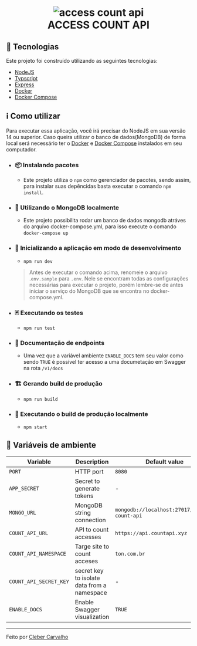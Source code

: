 <h1 align="center">
    <img alt="access count api" src="https://res.cloudinary.com/clebercarvalho-dev/image/upload/v1619403511/imagens%20de%20resposit%C3%B3rios/abacus_kqgwlq.png" />
    <br>
    ACCESS COUNT API
</h1>


## :rocket: Tecnologias

Este projeto foi construído utilizando as seguintes tecnologias:

-  [NodeJS](https://nodejs.org/en/)
-  [Typscript](https://www.typescriptlang.org/)
-  [Express](https://expressjs.com/pt-br/)
-  [Docker](https://docs.docker.com/get-docker/)
-  [Docker Compose](https://docs.docker.com/compose/gettingstarted/)

## :information_source: Como utilizar

Para executar essa aplicação, você irá precisar do NodeJS em sua versão 14 ou superior.
Caso queira utilizar o banco de dados(MongoDB) de forma local será necessário ter o [Docker](https://docs.docker.com/get-docker/) e [Docker Compose](https://docs.docker.com/compose/) instalados em seu computador.

- ### 📦 Instalando pacotes
  - Este projeto utiliza o `npm` como gerenciador de pacotes, sendo assim, para instalar suas depêncidas basta executar o comando `npm install`.

- ### 📃 Utilizando o MongoDB localmente
  - Este projeto possibilita rodar um banco de dados mongodb atráves do arquivo docker-compose.yml, para isso execute o comando `docker-compose up`
- ### 🧱 Inicializando a aplicação em modo de desenvolvimento
  - `npm run dev`
  > Antes de executar o comando acima, renomeie o arquivo .`env.sample` para `.env`. Nele se encontram todas as configurações necessárias para executar o projeto, porém lembre-se de antes iniciar o serviço do MongoDB que se encontra no docker-compose.yml.

- ### 🃏 Executando os testes
  - `npm run test`

- ### 📝 Documentação de endpoints
  - Uma vez que a variável ambiente `ENABLE_DOCS` tem seu valor como sendo `TRUE` é possível ter acesso a uma documetação em Swagger na rota `/v1/docs`

- ### 🏗️ Gerando build de produção
  - `npm run build`

- ### 🚆 Executando o build de produção localmente
  - `npm start`

## 🔑 Variáveis de ambiente

| Variable            | Description                                 | Default value |
| --------            | -----------                                 | ------------- |
| `PORT`              | HTTP port                                   | `8080`        |
| `APP_SECRET`        | Secret to generate tokens                   | -             |
|`MONGO_URL`          | MongoDB string connection                   | `mongodb://localhost:27017/access-count-api`
|`COUNT_API_URL`       | API to count accesses                       | `https://api.countapi.xyz`
|`COUNT_API_NAMESPACE` | Targe site to count acceses                 | `ton.com.br`
|`COUNT_API_SECRET_KEY`| secret key to isolate data from a namespace | -
|`ENABLE_DOCS`         | Enable Swagger visualization                |  `TRUE`

---

Feito por [Cleber Carvalho](https://www.linkedin.com/in/cleber-carvalho/)
